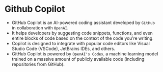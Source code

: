 # Github Copilot

- GitHub Copilot is an AI-powered coding assistant developed by `GitHub` in collaboration with `OpenAI`.
- It helps developers by suggesting code snippets, functions, and even entire blocks of code based on the context of the code you're writing.
- Copilot is designed to integrate with popular code editors like Visual Studio Code (VSCode), JetBrains IDEs, and others.
- GitHub Copilot is powered by `OpenAI's Codex`, a machine learning model trained on a massive amount of publicly available code (including repositories from GitHub).
